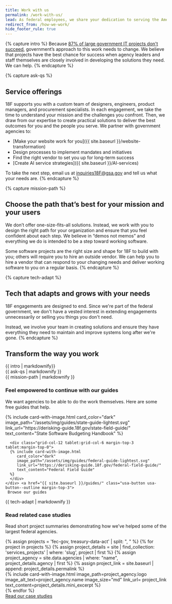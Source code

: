```yaml
---
title: Work with us
permalink: /work-with-us/
lead: As federal employees, we share your dedication to serving the American&nbsp;public.
redirect_from: /how-we-work/
hide_footer_rule: true
---
```


{% capture intro %}
Because [87% of large government IT projects don't succeed](https://derisking-guide.18f.gov/), government’s approach to this work needs to change. We believe that projects have the best chance for success when agency leaders and staff themselves are closely involved in developing the solutions they need. We can help.
{% endcapture %}

{% capture ask-qs %}
## Service offerings

18F supports you with a custom team of designers, engineers, product managers, and procurement specialists. In each engagement, we take the time to understand your mission and the challenges you confront. Then, we draw from our expertise to create practical solutions to deliver the best outcomes for you and the people you serve.
We partner with government agencies to:
- [Make your website work for you]({{ site.baseurl }}/website-transformation)
- Design processes to implement mandates and initiatives
- Find the right vendor to set you up for long-term success
- [Create AI service strategies]({{ site.baseurl }}/AI-services)

To take the next step, email us at <a href="mailto:inquiries18F@gsa.gov">inquiries18F@gsa.gov</a> and tell us what your needs are.
{% endcapture %}

{% capture mission-path %}
## Choose the path that’s best for your mission and your users

We don’t offer one-size-fits-all solutions. Instead, we work with you to design the right path for your organization and ensure that you feel confident about each step. We believe in “demos not memos” and everything we do is intended to be a step toward working software.

Some software projects are the right size and shape for 18F to build with you; others will require you to hire an outside vendor. We can help you to hire a vendor that can respond to your changing needs and deliver working software to you on a regular basis.
{% endcapture %}

{% capture tech-adapt %}
## Tech that adapts and grows with your needs

18F engagements are designed to end. Since we're part of the federal government, we don't have a vested interest in extending engagements unnecessarily or selling you things you don't need.

Instead, we involve your team in creating solutions and ensure they have everything they need to maintain and improve systems long after we're gone.
{% endcapture %}


<section class="usa-section usa-section--dark bg-primary-darker section-padding-6">
<div class="grid-container">
  <div class="grid-row">
    <div class="grid-col">
      <h2>Transform the way you work</h2>
      <div class="font-sans-lg">
        {{ intro | markdownify}}
      </div>
    </div>
  </div>
</div>
</section>

<section class="usa-section bg-base-lightest">
  <div class="grid-container">
    <div class="grid-row grid-gap">
      <div class="tablet-lg:grid-col-7">
        {{ ask-qs | markdownify }}
      </div>
      <div class="tablet-lg:grid-col-5">
        <img src="{{ site.baseurl }}/assets/img/work-with-us/work-with-us-illo-2.svg"
        alt=""
        >
      </div>
    </div>
  </div>
</section>

<section class="usa-section">
  <div class="grid-container">
    <div class="grid-row">
      <div class="tablet-lg:grid-col-7">
         {{ mission-path | markdownify }}
      </div>
      <div class="tablet-lg:grid-col-5">
        <img src="{{ site.baseurl }}/assets/img/work-with-us/work-with-us-illo-1.svg"
        alt=""
        >
      </div>
    </div>
    <h3 class="text-normal"> Feel empowered to continue with our guides</h3>
    <p class="font-sans-lg"> We want agencies to be able to do the work themselves. Here are some free guides that help. </p>
    <div class="grid-row grid-gap-md">
      <div class="grid-col-12 tablet:grid-col-6 margin-top-3 tablet:margin-top-0">
      {% include card-with-image.html
         card_color="dark"
         image_path="/assets/img/guides/state-guide-lightest.svg"
         link_url="https://derisking-guide.18f.gov/state-field-guide/"
         text_content="State Software Budgeting Handbook"
      %}
      </div>

      <div class="grid-col-12 tablet:grid-col-6 margin-top-3 tablet:margin-top-0">
      {% include card-with-image.html
         card_color="dark"
         image_path="/assets/img/guides/federal-guide-lightest.svg"
         link_url="https://derisking-guide.18f.gov/federal-field-guide/"
         text_content="Federal Field Guide"
      %}
      </div>
    </div> <a href="{{ site.baseurl }}/guides/" class="usa-button usa-button--outline margin-top-3">
     Browse our guides
   </a>
  </div>
</section>

<section class="usa-section bg-base-lightest">
  <div class="grid-container">
    <div class="grid-row">
      <div class="tablet-lg:grid-col-7">
         {{ tech-adapt | markdownify }}
      </div>
      <div class="tablet-lg:grid-col-5">
        <img src="{{ site.baseurl }}/assets/img/work-with-us/work-with-us-illo-3.svg"
        alt=""
        >
      </div>
    </div>
    <h3 class="text-normal">Read related case studies</h3>
    <p class="font-sans-lg">Read short project summaries demonstrating how we’ve helped some of the largest federal agencies.</p>
    <div class="grid-row grid-gap-md">
    {% assign projects = 'fec-gov, treasury-data-act' | split: ", " %}
    {% for project in projects %}
      {% assign project_details = site | find_collection: 'services_projects' | where: 'slug', project | first %}
      {% assign project_agency = site.data.agencies | where: "name", project_details.agency | first %}
      {% assign project_link = site.baseurl | append: project_details.permalink %}
      <div class="grid-col-12 tablet:grid-col-6 margin-top-3 tablet:margin-top-0">
        {% include card-with-image.html
           image_path=project_agency.logo
           image_alt_text=project_agency.name
           image_size="md"
           link_url= project_link
           text_content=project_details.mini_excerpt
        %}
      </div>
    {% endfor %}
    </div>
   <a href="{{ site.baseurl }}/our-work/" class="usa-button usa-button--outline margin-top-3">
     Read our case studies
   </a>
  </div>
</section>
